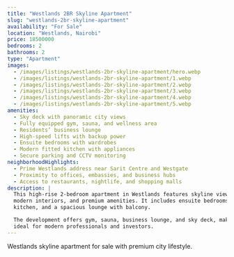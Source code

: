```yaml
---
title: "Westlands 2BR Skyline Apartment"
slug: "westlands-2br-skyline-apartment"
availability: "For Sale"
location: "Westlands, Nairobi"
price: 18500000
bedrooms: 2
bathrooms: 2
type: "Apartment"
images:
  - /images/listings/westlands-2br-skyline-apartment/hero.webp
  - /images/listings/westlands-2br-skyline-apartment/1.webp
  - /images/listings/westlands-2br-skyline-apartment/2.webp
  - /images/listings/westlands-2br-skyline-apartment/3.webp
  - /images/listings/westlands-2br-skyline-apartment/4.webp
  - /images/listings/westlands-2br-skyline-apartment/5.webp
amenities:
  - Sky deck with panoramic city views
  - Fully equipped gym, sauna, and wellness area
  - Residents’ business lounge
  - High-speed lifts with backup power
  - Ensuite bedrooms with wardrobes
  - Modern fitted kitchen with appliances
  - Secure parking and CCTV monitoring
neighborhoodHighlights:
  - Prime Westlands address near Sarit Centre and Westgate
  - Proximity to offices, embassies, and business hubs
  - Access to restaurants, nightlife, and shopping malls
description: |
  This high-rise 2-bedroom apartment in Westlands features skyline views, 
  modern interiors, and premium amenities. It includes ensuite bedrooms, fitted 
  kitchen, and a spacious lounge with balcony.  

  The development offers gym, sauna, business lounge, and sky deck, making it 
  ideal for modern professionals and investors.  
---
```

Westlands skyline apartment for sale with premium city lifestyle.
